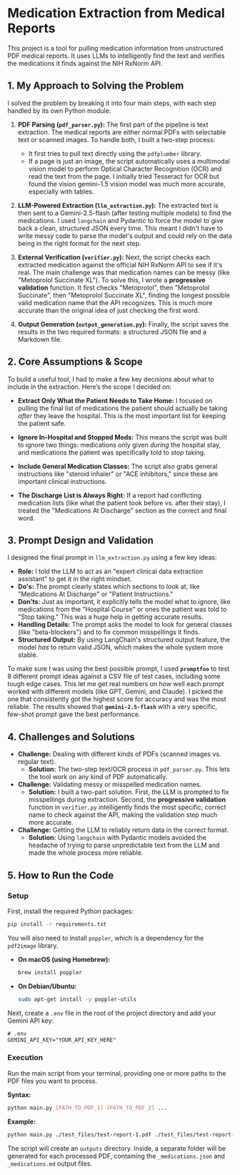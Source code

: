 # Medication Extraction from Medical Reports

This project is a tool for pulling medication information from unstructured PDF medical reports. It uses LLMs to intelligently find the text and verifies the medications it finds against the NIH RxNorm API.

## 1. My Approach to Solving the Problem

I solved the problem by breaking it into four main steps, with each step handled by its own Python module:

1.  **PDF Parsing (`pdf_parser.py`):** The first part of the pipeline is text extraction. The medical reports are either normal PDFs with selectable text or scanned images. To handle both, I built a two-step process:
    * It first tries to pull text directly using the `pdfplumber` library.
    * If a page is just an image, the script automatically uses a multimodal vision model to perform Optical Character Recognition (OCR) and read the text from the page. I initially tried Tesseract for OCR but found the vision gemini-1.5 vision model was much more accurate, especially with tables.

2.  **LLM-Powered Extraction (`llm_extraction.py`):** The extracted text is then sent to a Gemini-2.5-flash (after testing multiple models) to find the medications. I used `langchain` and Pydantic to force the model to give back a clean, structured JSON every time. This meant I didn't have to write messy code to parse the model's output and could rely on the data being in the right format for the next step.

3.  **External Verification (`verifier.py`):** Next, the script checks each extracted medication against the official NIH RxNorm API to see if it's real. The main challenge was that medication names can be messy (like "Metoprolol Succinate XL"). To solve this, I wrote a **progressive validation** function. It first checks "Metoprolol", then "Metoprolol Succinate", then "Metoprolol Succinate XL", finding the longest possible valid medication name that the API recognizes. This is much more accurate than the original idea of just checking the first word.

4.  **Output Generation (`output_generation.py`):** Finally, the script saves the results in the two required formats: a structured JSON file and a Markdown file.

## 2. Core Assumptions & Scope

To build a useful tool, I had to make a few key decisions about what to include in the extraction. Here’s the scope I decided on:

* **Extract Only What the Patient Needs to Take Home:** I focused on pulling the final list of medications the patient should actually be taking *after* they leave the hospital. This is the most important list for keeping the patient safe.

* **Ignore In-Hospital and Stopped Meds:** This means the script was built to ignore two things: medications only given *during* the hospital stay, and medications the patient was specifically told to *stop* taking.

* **Include General Medication Classes:** The script also grabs general instructions like "steroid inhaler" or "ACE inhibitors," since these are important clinical instructions.

* **The Discharge List is Always Right:** If a report had conflicting medication lists (like what the patient took before vs. after their stay), I treated the "Medications At Discharge" section as the correct and final word.

## 3. Prompt Design and Validation

I designed the final prompt in `llm_extraction.py` using a few key ideas:

* **Role:** I told the LLM to act as an "expert clinical data extraction assistant" to get it in the right mindset.
* **Do's:** The prompt clearly states which sections to look at, like "Medications At Discharge" or "Patient Instructions."
* **Don'ts:** Just as important, it explicitly tells the model what to ignore, like medications from the "Hospital Course" or ones the patient was told to "Stop taking." This was a huge help in getting accurate results.
* **Handling Details:** The prompt asks the model to look for general classes (like "beta-blockers") and to fix common misspellings it finds.
* **Structured Output:** By using LangChain's structured output feature, the model *has* to return valid JSON, which makes the whole system more stable.

To make sure I was using the best possible prompt, I used **`promptfoo`** to test 8 different prompt ideas against a CSV file of test cases, including some tough edge cases. This let me get real numbers on how well each prompt worked with different models (like GPT, Gemini, and Claude). I picked the one that consistently got the highest score for accuracy and was the most reliable. The results showed that **`gemini-2.5-flash`** with a very specific, few-shot prompt gave the best performance.

## 4. Challenges and Solutions

* **Challenge:** Dealing with different kinds of PDFs (scanned images vs. regular text).
    * **Solution:** The two-step text/OCR process in `pdf_parser.py`. This lets the tool work on any kind of PDF automatically.
* **Challenge:** Validating messy or misspelled medication names.
    * **Solution:** I built a two-part solution. First, the LLM is prompted to fix misspellings during extraction. Second, the **progressive validation** function in `verifier.py` intelligently finds the most specific, correct name to check against the API, making the validation step much more accurate.
* **Challenge:** Getting the LLM to reliably return data in the correct format.
    * **Solution:** Using `langchain` with Pydantic models avoided the headache of trying to parse unpredictable text from the LLM and made the whole process more reliable.

## 5. How to Run the Code

### Setup

First, install the required Python packages:

```bash
pip install -r requirements.txt
```

You will also need to install `poppler`, which is a dependency for the `pdf2image` library.

* **On macOS (using Homebrew):**
    ```bash
    brew install poppler
    ```
* **On Debian/Ubuntu:**
    ```bash
    sudo apt-get install -y poppler-utils
    ```

Next, create a `.env` file in the root of the project directory and add your Gemini API key:

```text
# .env
GEMINI_API_KEY="YOUR_API_KEY_HERE"
```

### Execution

Run the main script from your terminal, providing one or more paths to the PDF files you want to process.

**Syntax:**

```bash
python main.py [PATH_TO_PDF_1] [PATH_TO_PDF_2] ...
```

**Example:**

```bash
python main.py ./test_files/test-report-1.pdf ./test_files/test-report-2.pdf
```

The script will create an `outputs` directory. Inside, a separate folder will be generated for each processed PDF, containing the `_medications.json` and `_medications.md` output files.